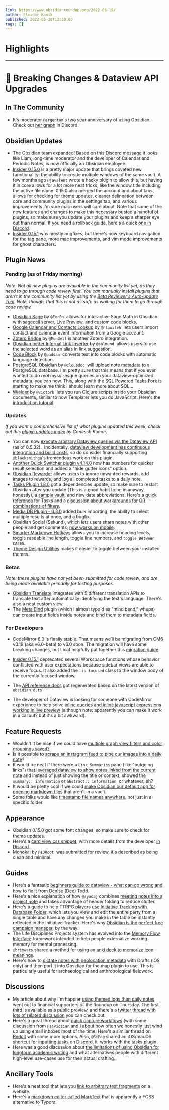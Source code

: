```yaml
---
link: https://www.obsidianroundup.org/2022-06-18/
author: Eleanor Konik
published: 2022-06-18T12:30:00
tags: []
---
```

# Highlights


---
# 🌠 Breaking Changes & Dataview API Upgrades
## In The Community

-   It's moderator `@argentum`'s two year anniversary of using Obsidian. Check out [her graph](https://discord.com/channels/686053708261228577/744933215063638183/986956536976924693) in Discord.

## Obsidian Updates

-   The Obsidian team expanded! Based on this [Discord message](https://discord.com/channels/686053708261228577/702717892533157999/986349167582531675) it looks like Liam, long-time moderator and the developer of Calendar and Periodic Notes, is now officially an Obsidian employee.
-   [Insider 0.15.0](https://forum.obsidian.md/t/obsidian-release-v0-15-0-insider-build/38948) is a pretty major update that brings coveted new functionality: the ability to create multiple windows of the same vault. A few months ago `@javalent` wrote a hacky plugin to allow this, but having it in core allows for a lot more neat tricks, like the window title including the active file name. 0.15.0 also merged the account and about tabs, allows for checking for theme updates, cleaner delineation between core and community plugins in the settings tab, and various improvements I'm sure mac users will care about. Note that some of the new features and changes to make this necessary busted a handful of plugins, so make sure you update your plugins and keep a sharper eye out than normal. If you need a rollback guide, here's a quick [one in Discord](https://discord.com/channels/686053708261228577/711427230143742022/987733175809757265).
-   [Insider 0.15.1](https://forum.obsidian.md/t/obsidian-release-v0-15-1-insider-build/39021) was mostly bugfixes, but there's now keyboard navigation for the tag pane, more mac improvements, and vim mode improvements for ghost characters.

## Plugin News

### Pending (as of Friday morning)

_Note: Not all new plugins are available in the community list yet, as they need to go through code review first. You can manually install plugins that aren't in the community list yet by using the [Beta Reviewer's Auto-update Tool](https://github.com/TfTHacker/obsidian42-brat). Note, though, that this is not as safe as waiting for them to go through code review._

-   [Obsidian Sage](https://github.com/Exr0nProjects/obsidian-sage) by `@Exr0n`  allows for interactive Sage Math in Obsidian with sagecell server, Live Preview, and custom code blocks.
-   [Google Calendar and Contacts Lookup](https://github.com/ntawileh/obsidian-google-lookup) by `@ntawileh`  lets users import contact and calendar event information from a Google account.
-   [Zotero Bridge](https://github.com/vanakat/zotero-bridge) by `@MunGell` is another Zotero integration.
-   [Obsidian better Internal Link Inserter](https://github.com/salmund/obsidian-better-link-inserter) by `@salmund`  allows users to use the selected word as an alias in link suggestion.
-   [Code Block](https://github.com/paddan/code-block-plugin) by `@paddan`  converts text into code blocks with automatic language detection.
-   [PostgreSQL Obsidian](https://github.com/clouedoc/postgresql-obsidian) by `@clouedoc`  will upload note metadata to a PostgreSQL database. I'm pretty sure that this means that if you ever wanted to do _real_ mysql-esque queries on your dataview-optimized metadata, you can now. This, along with the [SQL Powered Tasks Fork](https://github.com/sytone/obsidian-tasks-x/releases/tag/2.3.0) is starting to make me think I should learn more about SQL...
-   [Wielder](https://github.com/victorb/obsidian-wielder) by `@victorb`  lets you run Clojure scripts inside your Obsidian documents, similar to how Templater lets you do JavaScript. Here's the [introduction tutorial](https://wielder.victor.earth/Tutorials/01-Introduction).

### Updates

_If you want a comprehensive list of what plugins updated this week, check out this [plugin updates index](https://obsidian-plugin-stats.vercel.app/updates) by Ganessh Kumar._

-   You can now [execute arbitrary Dataview queries via the Dataview API](https://github.com/blacksmithgu/obsidian-dataview/issues/374) (as of 0.5.32).  Incidentally, [dataview development has continuous integration and build costs](https://github.com/sponsors/blacksmithgu), so do consider financially supporting `@blacksmithgu`'s tremendous work on this plugin.
-   [Another Quick Switcher plugin v4.14.0](https://github.com/tadashi-aikawa/obsidian-another-quick-switcher/releases/tag/4.14.0) now has numbers for quicker result selection and added a "hide gutter icons" option.
-   [Obsidian Rewarder](https://github.com/Gnopps/obsidian-rewarder) allows users to ignore unwanted rewards, add images to rewards, and log all completed tasks to a daily note.
-   [Tasks Plugin 1.8.0](https://github.com/obsidian-tasks-group/obsidian-tasks/releases/tag/1.8.0) got a dependencies update, so make sure to restart Obsidian after you update (This is a good habit to be in anyway, honestly), a [sample vault](https://github.com/obsidian-tasks-group/obsidian-tasks/tree/main/resources/sample_vaults/Tasks-Demo), and new date abbreviations. Here's a [quick reference](https://obsidian-tasks-group.github.io/obsidian-tasks/quick-reference/) for Tasks and a [discussion about workarounds for OR combinations of filters](https://github.com/obsidian-tasks-group/obsidian-tasks/discussions/746).
-   [Media DB Plugin - 0.3.0](https://github.com/mProjectsCode/obsidian-media-db-plugin) added bulk importing, the ability to select multiple results at once, and a bugfix.
-   Obsidian Social (Sekund), which lets users share notes with other people and get comments, [now works on mobile](https://forum.obsidian.md/t/obsidian-social-sekund-now-works-on-mobile/39046?u=ryanjamurphy).
-   [Smarter Markdown Hotkeys](https://obsidian.md/plugins?id=obsidian-smarter-md-hotkeys) allows you to increase heading levels, toggle readable line length, toggle line numbers, and `toggle Between CASES`.
-   [Theme Design Utilities](https://obsidian.md/plugins?id=obsidian-theme-design-utilities) makes it easier to toggle between your installed themes.

### Betas

_Note: these plugins have not yet been submitted for code review, and are being made available primarily for testing purposes._

-   [Obsidian Translate](https://github.com/Fevol/obsidian-translate/releases/tag/1.0.1.1) integrates with 5 different translation APIs to translate text after automatically identifying the text's language. There's also a neat custom view.
-   The [Meta Bind](https://github.com/mProjectsCode/obsidian-meta-bind-plugin) plugin (which I almost typo'd as "mind bend," whups) can create input fields inside notes and bind them to metadata fields.

### For Developers

-   CodeMirror 6.0 is finally stable. That means we’ll be migrating from CM6 v0.19 (aka v6.0-beta) to v6.0 soon. The migration will have some breaking changes, but Licat helpfully put together this [migration guide](https://forum.obsidian.md/t/plugin-developers-codemirror-6-migration-guide-for-v6-0/38947).

-   [Insider 0.15.1](https://forum.obsidian.md/t/obsidian-release-v0-15-1-insider-build/39021) deprecated several Workspace functions whose behavior conflicted with user expectations because sidebar views are able to receive focus. It also added the `.is-focused` class to the window body of the currently focused window.
-   The [API reference docs](https://marcus.se.net/obsidian-plugin-docs/api) got regenerated based on the latest version of `obsidian.d.ts`
-   The developer of Dataview is looking for someone with CodeMirror experience to help solve [inline queries and inline javascript expressions working in live preview](https://github.com/blacksmithgu/obsidian-dataview/issues/729) (although note: apparently you can make it work in a callout? but it's a bit awkward).

## Feature Requests

-   Wouldn't it be nice if we could have [multiple graph view filters and color groupings saved?](https://forum.obsidian.md/t/multiple-graph-view-filters-and-color-grouping-for-each/39076)
-   Is it possible to [scrape an instagram feed to pipe our images into a daily note](https://discord.com/channels/686053708261228577/707816848615407697/984876336847913000)?
-   It would be neat if there were a `Link Summaries` pane (like "outgoing links") that [leveraged dataview to show notes linked from the current note](https://github.com/blacksmithgu/obsidian-dataview/issues/1181) and instead of just showing the title or context, showed the `summary:: information` or `abstract:: information`  or whatever, eh?
-   It would be pretty cool if we could [make Obsidian our default app for opening markdown files](https://forum.obsidian.md/t/add-ability-to-use-obsidian-as-a-markdown-editor-on-files-outside-vault/38937) that aren't in a vault.
-   Some folks would like [timestamp file names anywhere](https://forum.obsidian.md/t/zettelkasten-prefixer-create-anywhere/39078), not just in a specific folder.

## Appearance

-   Obsidian 0.15.0 got some font changes, so make sure to check for theme updates.
-   Here's a [card view css snippet](https://gist.github.com/raisabelatrix/a92a2c9c43c2deb2ebb5175f11631608), with more details from the developer [in Discord](https://discord.com/channels/686053708261228577/744933215063638183/987090821922832399).
-   [Monokai](https://github.com/IORoot/Obsidian-Monokai) by `@IORoot`  was submitted for review, it's described as being clean and minimal.

## Guides

-   Here's a fantastic [beginners guide to dataview - what can go wrong and how to fix it](https://denisetodd.medium.com/obsidian-dataview-for-beginners-a-checklist-to-help-fix-your-dataview-queries-11acc57f1e48) from Denise (Dee) Todd.
-   Here's a nice explanation of how `@ryadaj` combines [meeting notes into a project note](https://discord.com/channels/686053708261228577/710585052769157141/984498140772171836) and takes advantage of header folding to reduce clutter.
-   Here's a guide to help TTRPG players [use Initiative Tracking with Database Folder](https://youtu.be/hiBzgSGJuxU), which lets you view and edit the entire party from a single table and have any changes you make in the table be instantly reflected in the Initiative Tracker. Here's why [Obsidian is the perfect free campaign manager](https://www.reddit.com/r/worldbuilding/comments/v9uorp/obsidianmd_the_perfect_free_campaign_manager/), by the way.
-   The Life Disciplines Projects system has evolved into the [Memory Flow Interface](https://github.com/uwidev/memory-flow-interface) framework intended to help people externalize working memory for mental processing.
-   `@brimwats` shared a method for using an [anki deck to memorize icon meanings](https://discord.com/channels/686053708261228577/710585052769157141/986711140287520868).
-   Here's how to [dictate notes with geolocation metadata](https://twitter.com/roddick_a/status/1537069088446595073) with Drafts (iOS only) and then port it into Obsidian for the map plugin to use. This is particularly useful for archaeological and anthropological fieldwork.

## Discussions

-   My article about why I'm happier [using themed logs than daily notes](https://www.obsidianroundup.org/themed-logs-not-daily-notes/) went out to financial supporters of the Roundup on Thursday. The first third is available as a public preview, and there's a [twitter thread with lots of related discussion](https://twitter.com/EleanorKonik/status/1535243789362675712) you can check out.
-   Here's a great thread about [quick capture workflows](https://twitter.com/zsviczian/status/1536811464702451712) (with some discussion from `@zsviczian` and I about how often we honestly just wind up using email inboxes most of the time. Here's a similar thread on [Reddit](https://www.reddit.com/r/ObsidianMD/comments/vduh9x/the_way_i_keep_track_of_tangentialrandom/) with some more options. Also, `@StPag` shared an iOS/macOS [shortcut for inputting tasks](https://discord.com/channels/686053708261228577/965681451297304596/984935845188476948) on Discord, it  works with the tasks plugin.
-   Here was a good discussion about [the limitations of using Obsidian for longform academic writing](https://www.reddit.com/r/ObsidianMD/comments/vc35ey/limitations_in_using_obsidianmarkdown_for/) and what alternatives people with different high-level use-cases use for their actual drafting.

## Ancillary Tools

-   Here's a neat tool that lets you [link to arbitrary text fragments](https://github.com/GoogleChromeLabs/link-to-text-fragment) on a website.
-   Here's a [markdown editor called MarkText](https://github.com/marktext/marktext) that is apparently a FOSS alternative to Typora.